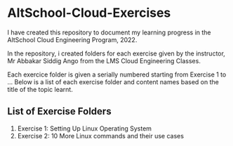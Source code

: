 # AltSchool-Cloud-Exercises
I have created this repository to document my learning progress in the AltSchool Cloud Engineering Program, 2022.

In the repository, i created folders for each exercise given by the instructor, Mr Abbakar Siddig Ango from the LMS Cloud Engineering Classes.

Each exercice folder is given a serially numbered starting from Exercise 1 to ... Below is a list of each exercise folder and content names based on the title of the topic learnt.

## List of Exercise Folders
1. Exercise 1: Setting Up Linux Operating System
2. Exercise 2: 10 More Linux commands and their use cases
